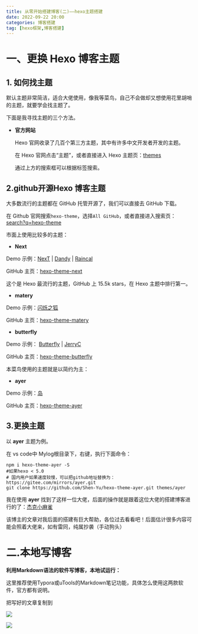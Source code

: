 ```yaml
---
title: 从零开始搭建博客(二)——hexo主题搭建
date: 2022-09-22 20:00
categories: 博客搭建
tag: [hexo框架,博客搭建] 
---
```


# 一、更换 Hexo 博客主题

## 1. 如何找主题

默认主题非常简洁，适合大佬使用，像我等菜鸟，自己不会做却又想使用花里胡哨的主题，就要学会找主题了。

下面是我寻找主题的三个方法。

- **官方网站**

  Hexo 官网收录了几百个第三方主题，其中有许多中文开发者开发的主题。

  在 Hexo 官网点击“主题”，或者直接进入 Hexo 主题页：[themes](https://hexo.io/themes/)

  通过上方的搜索框可以根据标签搜索。

## 2.github开源Hexo 博客主题

大多数流行的主题都在 GitHub 托管开源了，我们可以直接去 GitHub 下载。

在 Github 官网搜索`hexo-theme`，选择`All GitHub`，或者直接进入搜索页：[search?q=hexo-theme](https://github.com/search?q=hexo-theme)

市面上使用比较多的主题：

- **Next**

Demo 示例：[NexT](https://theme-next.js.org/) | [Dandy](https://dandyxu.me/) | [Raincal](https://raincal.com/)

GitHub 主页：[hexo-theme-next](https://github.com/iissnan/hexo-theme-next)

这个是 Hexo 最流行的主题，GitHub 上 15.5k stars，在 Hexo 主题中排行第一。

- **matery**

Demo 示例：[闪烁之狐](http://blinkfox.com/)

GitHub 主页：[hexo-theme-matery](https://github.com/blinkfox/hexo-theme-matery)

- **butterfly**

Demo 示例： [Butterfly](https://butterfly.js.org/) | [JerryC](https://jerryc.me/)

GitHub 主页：[hexo-theme-butterfly](https://github.com/jerryc127/hexo-theme-butterfly)



本菜鸟使用的主题就是以简约为主：

- **ayer**

Demo 示例：[岛](https://shen-yu.gitee.io/)

GitHub 主页：[hexo-theme-ayer](https://github.com/blinkfox/hexo-theme-matery)

## 3.更换主题

以 **ayer** 主题为例。

在 vs code中 Mylog根目录下，右键，执行下面命令：

```
npm i hexo-theme-ayer -S
#如果hexo < 5.0
# 国内用户如果速度较慢，可以把github地址替换为：https://gitee.com/mirrors/ayer.git
git clone https://github.com/Shen-Yu/hexo-theme-ayer.git themes/ayer
```

我在使用 **ayer** 找到了这样一位大佬，后面的操作就是跟着这位大佬的搭建博客进行的了：[杰克小麻雀](https://blog.csdn.net/yushuaigee?type=blog )

该博主的文章对我后面的搭建有巨大帮助，各位过去看看吧！后面估计很多内容可能会照着大佬来，如有雷同，纯属抄袭（手动狗头）

# 二.本地写博客

**利用Markdown语法的软件写博客，本地试运行：**

这里推荐使用Typora或uTools的Markdown笔记功能，具体怎么使用这两款软件，官方都有说明。

把写好的文章复制到



![](https://cdn.jsdelivr.net/gh/DarknessZY/myblog@master/img/image-20220922184421310.png)



![](https://cdn.jsdelivr.net/gh/DarknessZY/myblog@master/img/image-20220922184517354.png)
